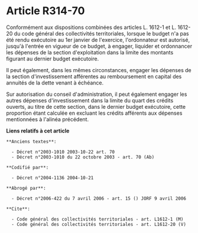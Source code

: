 # Article R314-70

Conformément aux dispositions combinées des articles L. 1612-1 et L. 1612-20 du code général des collectivités territoriales,
lorsque le budget n'a pas été rendu exécutoire au 1er janvier de l'exercice, l'ordonnateur est autorisé, jusqu'à l'entrée en
vigueur de ce budget, à engager, liquider et ordonnancer les dépenses de la section d'exploitation dans la limite des
montants figurant au dernier budget exécutoire.

Il peut également, dans les mêmes circonstances, engager les dépenses de la section d'investissement afférentes au
remboursement en capital des annuités de la dette venant à échéance.

Sur autorisation du conseil d'administration, il peut également engager les autres dépenses d'investissement dans la limite
du quart des crédits ouverts, au titre de cette section, dans le dernier budget exécutoire, cette proportion étant calculée
en excluant les crédits afférents aux dépenses mentionnées à l'alinéa précédent.

**Liens relatifs à cet article**

	**Anciens textes**:

	  - Décret n°2003-1010 2003-10-22 art. 70
	  - Décret n°2003-1010 du 22 octobre 2003 - art. 70 (Ab)

	**Codifié par**:

	  - Décret n°2004-1136 2004-10-21

	**Abrogé par**:

	  - Décret n°2006-422 du 7 avril 2006 - art. 15 () JORF 9 avril 2006

	**Cite**:

	  - Code général des collectivités territoriales - art. L1612-1 (M)
	  - Code général des collectivités territoriales - art. L1612-20 (V)
